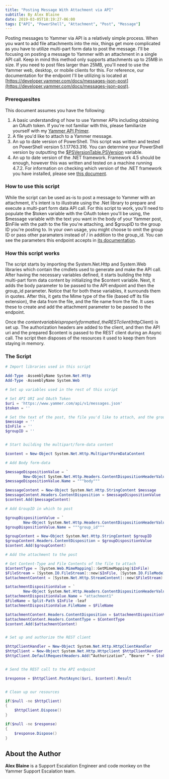 ```yaml
---
title: "Posting Message With Attachment via API"
subtitle: By Alex Blaine
date: 2019-03-05T18:19:27-06:00
tags: ["API", "PowerShell", "Attachment", "Post", "Message"]
---
```


Posting messages to Yammer via API is a relatively simple process.  When you want to add file attachments into the mix, things get more complicated as you have to utilize multi-part form data to post the message.  I'll be focusing on posting a message to Yammer with an attachment in a single API call.  Keep in mind this method only supports attachments up to 25MB in size.  If you need to post files larger than 25MB, you'll need to use the Yammer web, desktop, or mobile clients for this.  For reference, our documentation for the endpoint I'll be utilizing is located at [https://developer.yammer.com/docs/messages-json-post](https://developer.yammer.com/docs/messages-json-post).

### Prerequesites

This document assumes you have the following:

1. A basic understanding of how to use Yammer APIs including obtaining an OAuth token.  If you're not familiar with this, please familiarize yourself with my [Yammer API Primer](https://askyammer.github.io/post/2017-09-05-yammer-api-primer/).
2. A file you'd like to attach to a Yammer message.
3. An up to date version of PowerShell.  This script was written and tested on PowerShell version 5.1.17763.316.  You can determine your PowerShell version by outputting the [$PSVersionTable.PSVersion](https://docs.microsoft.com/en-us/powershell/module/microsoft.powershell.core/about/about_automatic_variables?view=powershell-6#psversiontable) variable.
4. An up to date version of the .NET framework.  Framework 4.5 should be enough, however this was written and tested on a machine running 4.7.2.  For information on checking which version of the .NET framework you have installed, please see [this document](https://docs.microsoft.com/en-us/dotnet/framework/migration-guide/how-to-determine-which-versions-are-installed).

### How to use this script

While the script can be used as-is to post a message to Yammer with an attachment, it's intent is to illustrate using the .Net library to prepare and execute a multi-part form data API call.  For this script to work, you'll need to populate the $token variable with the OAuth token you'll be using, the $message variable with the text you want in the body of your Yammer post, $InFile with the path to the file you're attaching, and $groupID to the group ID you're posting to.  In your own usage, you might choose to omit the group ID or pass other paramaters instead of / in addition to the group_id.  You can see the parameters this endpoint accepts in [its documentation](https://developer.yammer.com/docs/messages-json-post).

### How this script works

The script starts by importing the System.Net.Http and System.Web libraries which contain the cmdlets used to generate and make the API call.  After having the necessary variables defined, it starts building the http multi-part form data content by initializing the $content variable.  Next, it adds the body parameter to be passed to the API endpoint and then the group_id parameter.  Notice that for both these variables, it surrounds them in quotes.  After this, it gets the Mime type of the file (based off its file extension), the data from the file, and the file name from the file.  It uses these to create and add the attachment parameter to be passed to the endpoint.

Once the $content variable is properly formatted, the REST client ($httpClient) is set up.  The authorization headers are added to the client, and then the API uri and the prepared $content is passed to the REST client during an Async call.  The script then disposes of the resources it used to keep them from staying in memory.

### The Script

````PowerShell
# Import libraries used in this script

Add-Type -AssemblyName System.Net.Http
Add-Type -AssemblyName System.Web

# Set up variables used in the rest of this script

# Set API URI and OAuth Token
$uri = 'https://www.yammer.com/api/v1/messages.json'
$token = ''

# Set the text of the post, the file you'd like to attach, and the groupid you're posting to
$message = ''
$InFile = ''
$groupID = ''


# Start building the multipart/form-data content

$content = New-Object System.Net.Http.MultipartFormDataContent

# Add Body form-data

$messageDispositionValue = `
        New-Object System.Net.Http.Headers.ContentDispositionHeaderValue "form-data"
$messageDispositionValue.Name = """body"""

$messageContent = New-Object System.Net.Http.StringContent $message
$messageContent.Headers.ContentDisposition = $messageDispositionValue
$content.Add($messageContent)

# Add GroupID in which to post

$groupDispositionValue = `
        New-Object System.Net.Http.Headers.ContentDispositionHeaderValue "form-data"
$groupDispositionValue.Name = """group_id"""

$groupContent = New-Object System.Net.Http.StringContent $groupID
$groupContent.Headers.ContentDisposition = $groupDispositionValue
$content.Add($groupContent)

# Add the attachment to the post

# Get Content-Type and File Contents of the file to attach
$ContentType = [System.Web.MimeMapping]::GetMimeMapping($InFile)
$FileStream = [System.IO.FileStream]::new($InFile, [System.IO.FileMode]::Open)
$attachmentContent = [System.Net.Http.StreamContent]::new($FileStream)

$attachmentDispositionValue = `
        New-Object System.Net.Http.Headers.ContentDispositionHeaderValue "form-data"
$attachmentDispositionValue.Name = "attachment1"
$FileName = Split-Path $InFile -leaf
$attachmentDispositionValue.FileName = $FileName

$attachmentContent.Headers.ContentDisposition = $attachmentDispositionValue
$attachmentContent.Headers.ContentType = $ContentType
$content.Add($attachmentContent)


# Set up and authorize the REST client

$httpClientHandler = New-Object System.Net.Http.HttpClientHandler
$httpClient = New-Object System.Net.Http.Httpclient $httpClientHandler
$httpClient.DefaultRequestHeaders.Add(“Authorization”, “Bearer ” + $token)


# Send the REST call to the API endpoint

$response = $httpClient.PostAsync($uri, $content).Result


# Clean up our resources

if($null -ne $httpClient)
{
    $httpClient.Dispose()
}

if($null -ne $response)
{
    $response.Dispose()
}
````

## About the Author
**Alex Blaine** is a Support Escalation Engineer and code monkey on the Yammer Support Escalation team.